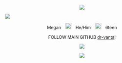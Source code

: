 <p align="center"> <img src=https://file.garden/Z1wsLskJxRiY2oPJ/Sunburnt%20Surfer/0.png?v=1754223302208> </p>
                     
![](https://github.com/user-attachments/assets/624bd1f0-1a11-412b-89aa-dbc97b942dbb)

<p align="center"> Megan　<img height=20 src=https://file.garden/Z1wsLskJxRiY2oPJ/Sunburnt%20Surfer/unnamed.png?v=1754225777872>　He/Him　<img height=20 src=https://file.garden/Z1wsLskJxRiY2oPJ/Sunburnt%20Surfer/unnamed.png?v=1754225777872>　6teen </p>

<div align="center"> 

  FOLLOW MAIN GITHUB [dr-vanta](https://github.com/dr-vanta)!

</div>
<p align="center"> <img src=https://file.garden/Z1wsLskJxRiY2oPJ/Sunburnt%20Surfer/1.png?v=1754223870489> </p>
<p align="center"> <img src=https://komarev.com/ghpvc/?username=5UNBURNT-5URF3R&color=F88600&abbreviated=true&style=flat-square> </p>

<!--

<img src="https://readme-typing-svg.demolab.com/?lines=Let's+go+somewhere+far+away;You+know,+make+a+great+escape;This+room's+getting+crowed+and+I+want+to;Explore+where+we+wanna+go;Let's+just+fly;'Til+we're+miles+and+miles+away;Enamorado,+feliz+a+tu+lado;Are+the+few+words+that+I+know;I'm+enamorado;Enamorado,+feliz+a+tu+lado;Are+the+few+words+that+I+know;I'm+enamorado;Oooh,+oooh,+oooh;Enamorado;Oooh,+oooh,+oooh;Enamorado;Don't+mind+where+we+go+from+here;'Cause+you+make+the+whole+world+disappear;You+take+me+to+places+that+I've+never+been;Explore+where+we+wanna+go;Let's+just+fly;'Til+we're+miles+and+miles+away;Enamorado,+feliz+a+tu+lado;Are+the+few+words+that+I+know;I'm+enamorado;Enamorado,+feliz+a+tu+lado;Are+the+few+words+that+I+know;I'm+enamorado;Oooh,+oooh,+oooh;Enamorado;Oooh,+oooh,+oooh;Enamorado;These+words+that+I+say…&font=Edu+VIC+WA+NT+Hand+Precursive&center=true&width=1080&height=50&color=f88600&duration=2500&pause=1000">


--!>

